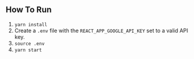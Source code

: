 ## How To Run

1. `yarn install`
2.  Create a `.env` file with the `REACT_APP_GOOGLE_API_KEY` set to a valid API key.
3.  `source .env`
4.  `yarn start`